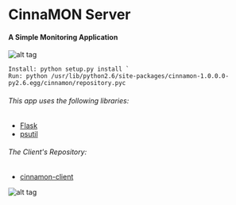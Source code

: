 # CinnaMON Server
#### A Simple Monitoring Application
![alt tag](https://raw.github.com/eladhayun/CinnaMON/master/resources/logos/github.png)
```
Install: python setup.py install `
Run: python /usr/lib/python2.6/site-packages/cinnamon-1.0.0.0-py2.6.egg/cinnamon/repository.pyc
```

###### This app uses the following libraries:
* [Flask](http://flask.pocoo.org)
* [psutil](https://pypi.python.org/pypi/psutil)

###### The Client's Repository:
* [cinnamon-client](https://github.com/eladhayun/cinnamon-client)

![alt tag](https://raw.github.com/eladhayun/CinnaMON/master/resources/screenshots/screenshots.png)
